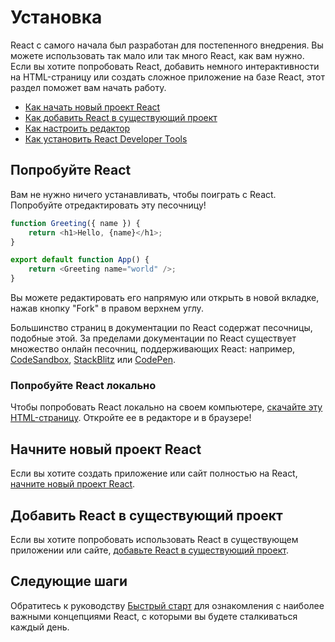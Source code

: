 # Установка

React с самого начала был разработан для постепенного внедрения. Вы можете использовать так мало или так много React, как вам нужно. Если вы хотите попробовать React, добавить немного интерактивности на HTML-страницу или создать сложное приложение на базе React, этот раздел поможет вам начать работу.

-   [Как начать новый проект React](/learn/start-a-new-react-project)
-   [Как добавить React в существующий проект](/learn/add-react-to-an-existing-project)
-   [Как настроить редактор](/learn/editor-setup)
-   [Как установить React Developer Tools](/learn/react-developer-tools)

## Попробуйте React

Вам не нужно ничего устанавливать, чтобы поиграть с React. Попробуйте отредактировать эту песочницу!

```js
function Greeting({ name }) {
    return <h1>Hello, {name}</h1>;
}

export default function App() {
    return <Greeting name="world" />;
}
```

Вы можете редактировать его напрямую или открыть в новой вкладке, нажав кнопку "Fork" в правом верхнем углу.

Большинство страниц в документации по React содержат песочницы, подобные этой. За пределами документации по React существует множество онлайн песочниц, поддерживающих React: например, [CodeSandbox](https://codesandbox.io/s/new), [StackBlitz](https://stackblitz.com/fork/react) или [CodePen](https://codepen.io/pen?&editors=0010&layout=left&prefill_data_id=3f4569d1-1b11-4bce-bd46-89090eed5ddb).

### Попробуйте React локально

Чтобы попробовать React локально на своем компьютере, [скачайте эту HTML-страницу](https://gist.githubusercontent.com/gaearon/0275b1e1518599bbeafcde4722e79ed1/raw/db72dcbf3384ee1708c4a07d3be79860db04bff0/example.html). Откройте ее в редакторе и в браузере!

## Начните новый проект React

Если вы хотите создать приложение или сайт полностью на React, [начните новый проект React](start-a-new-react-project.md).

## Добавить React в существующий проект

Если вы хотите попробовать использовать React в существующем приложении или сайте, [добавьте React в существующий проект](add-react-to-an-existing-project.md).

## Следующие шаги

Обратитесь к руководству [Быстрый старт](index.md) для ознакомления с наиболее важными концепциями React, с которыми вы будете сталкиваться каждый день.
